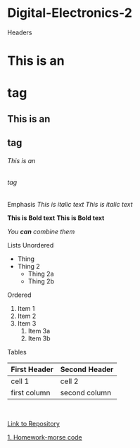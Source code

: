 # Digital-Electronics-2 

Headers
# This is an <h1> tag
## This is an <h2> tag
###### This is an <h6> tag
  
Emphasis
*This is italic text*
_This is italic text_

**This is Bold text**
__This is Bold text__

_You **can** combine them_

Lists
Unordered
* Thing
* Thing 2
  * Thing 2a
  * Thing 2b

Ordered
1. Item 1
1. Item 2
1. Item 3
   1. Item 3a
   1. Item 3b
   
   
Tables

First Header | Second Header
------------ | -------------
 cell 1 | cell 2
first column | second column


 &nbsp;

 
[Link to Repository](https://github.com/xjemel06/Digital-Electronics-2)

[1. Homework-morse code](https://github.com/xjemel06/Digital-Electronics-2/blob/master/main.c)

